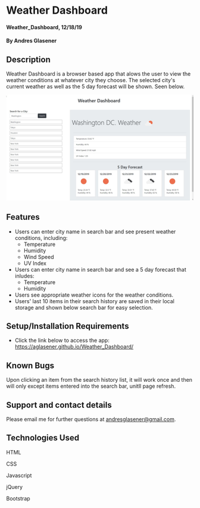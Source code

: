 # Weather Dashboard

#### Weather_Dashboard, 12/18/19

#### By Andres Glasener

## Description
Weather Dashboard is a browser based app that alows the user to view the weather conditions at whatever city they choose. The selected city's current weather as well as the 5 day forecast will be shown. Seen below.

![screenshot](screenshot.jpeg)

## Features

* Users can enter city name in search bar and see present weather conditions, including:
    - Temperature
    - Humidity
    - Wind Speed
    - UV Index
* Users can enter city name in search bar and see a 5 day forecast that inludes:
    - Temperature
    - Humidity
* Users see appropriate weather icons for the weather conditions.
* Users' last 10 items in their search history are saved in their local storage and shown below search bar for easy selection.


## Setup/Installation Requirements

* Click the link below to access the app: https://aglasener.github.io/Weather_Dashboard/

## Known Bugs

Upon clicking an item from the search history list, it will work once and then will only except items entered into the search bar, unitll page refresh.

## Support and contact details

Please email me for further questions at andresglasener@gmail.com.

## Technologies Used

HTML

CSS

Javascript

jQuery

Bootstrap